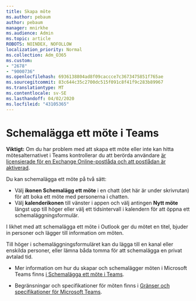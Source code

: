 ```yaml
---
title: Skapa möte
ms.author: pebaum
author: pebaum
manager: mnirkhe
ms.audience: Admin
ms.topic: article
ROBOTS: NOINDEX, NOFOLLOW
localization_priority: Normal
ms.collection: Adm_O365
ms.custom:
- "2678"
- "9000736"
ms.openlocfilehash: 6936138804ad8f09caccce7c3673475851f765ae
ms.sourcegitcommit: 83c644c35c2700dc515f091c8f41f9c283b89967
ms.translationtype: MT
ms.contentlocale: sv-SE
ms.lasthandoff: 04/02/2020
ms.locfileid: "43105365"
---
```

# <a name="schedule-a-meeting-in-teams"></a>Schemalägga ett möte i Teams

**Viktigt:** Om du har problem med att skapa ett möte eller inte kan hitta mötesalternativet i Teams kontrollerar du att berörda användare [är licensierade för en Exchange Online-postlåda och att postlådan är aktiverad](https://docs.microsoft.com/exchange/recipients-in-exchange-online/create-user-mailboxes).

Du kan schemalägga ett möte på två sätt: 

- Välj **ikonen Schemalägg ett möte** i en chatt (det här är under skrivrutan) för att boka ett möte med personerna i chatten.
- Välj **kalenderikonen** till vänster i appen och välj antingen **Nytt möte** längst upp till höger eller välj ett tidsintervall i kalendern för att öppna ett schemaläggningsformulär.

I likhet med att schemalägga ett möte i Outlook ger du mötet en titel, bjuder in personer och lägger till information om möten.

Till höger i schemaläggningsformuläret kan du lägga till en kanal eller enskilda personer, eller lämna båda tomma för att schemalägga en privat avtalad tid.

- Mer information om hur du skapar och schemalägger möten i Microsoft Teams finns [i Schemalägga ett möte i Teams](https://support.office.com/article/Schedule-a-meeting-in-Teams-943507a9-8583-4c58-b5d2-8ec8265e04e5).

- Begränsningar och specifikationer för möten finns i [Gränser och specifikationer för Microsoft Teams](https://docs.microsoft.com/microsoftteams/limits-specifications-teams#meetings-and-calls).
